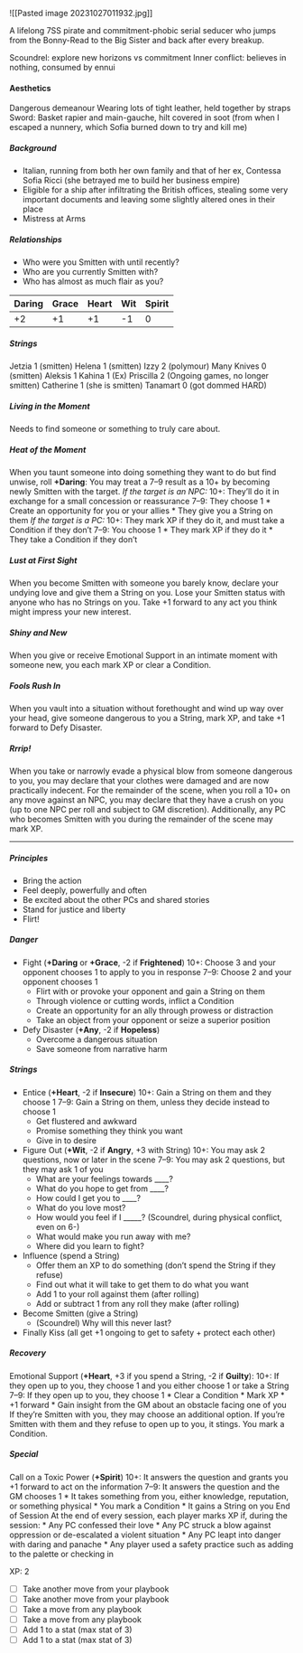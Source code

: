 ![[Pasted image 20231027011932.jpg]]

A lifelong 7SS pirate and commitment-phobic serial seducer who jumps from the Bonny-Read to the Big Sister and back after every breakup.

Scoundrel: explore new horizons vs commitment
Inner conflict: believes in nothing, consumed by ennui

#### Aesthetics
Dangerous demeanour
Wearing lots of tight leather, held together by straps
Sword: Basket rapier and main-gauche, hilt covered in soot (from when I escaped a nunnery, which Sofia burned down to try and kill me)
##### Background
* Italian, running from both her own family and that of her ex, Contessa Sofia Ricci (she betrayed me to build her business empire)
* Eligible for a ship after infiltrating the British offices, stealing some very important documents and leaving some slightly altered ones in their place
* Mistress at Arms
##### Relationships
- Who were you Smitten with until recently?
- Who are you currently Smitten with?
- Who has almost as much flair as you?

| Daring | Grace | Heart | Wit | Spirit |
| --- | --- | --- | --- | --- |
| +2 | +1 | +1 | -1 | 0 |

##### Strings
Jetzia 1 (smitten)
Helena 1 (smitten)
Izzy 2 (polymour)
Many Knives 0 (smitten)
Aleksis 1
Kahina 1 (Ex)
Priscilla 2 (Ongoing games, no longer smitten)
Catherine 1 (she is smitten)
Tanamart 0 (got dommed HARD)
##### Living in the Moment
Needs to find someone or something to truly care about.
##### Heat of the Moment
When you taunt someone into doing something they want to do but find unwise, roll **+Daring**:
	You may treat a 7–9 result as a 10+ by becoming newly Smitten with the target.
	*If the target is an NPC:*
	10+: They’ll do it in exchange for a small concession or reassurance
	7–9: They choose 1
	* Create an opportunity for you or your allies
	* They give you a String on them
	*If the target is a PC:*
	10+: They mark XP if they do it, and must take a Condition if they don’t
	7–9: You choose 1
	* They mark XP if they do it
	* They take a Condition if they don’t
##### Lust at First Sight
When you become Smitten with someone you barely know, declare your undying love and give them a String on you. Lose your Smitten status with anyone who has no Strings on you. Take +1 forward to any act you think might impress your new interest.
##### Shiny and New
When you give or receive Emotional Support in an intimate moment with someone new, you each mark XP or clear a Condition.
##### Fools Rush In
When you vault into a situation without forethought and wind up way over your head, give someone dangerous to you a String, mark XP, and take +1 forward to Defy Disaster.
##### Rrrip!
When you take or narrowly evade a physical blow from someone dangerous to you, you may declare that your clothes were damaged and are now practically indecent. For the remainder of the scene, when you roll a 10+ on any move against an NPC, you may declare that they have a crush on you (up to one NPC per roll and subject to GM discretion). Additionally, any PC who becomes Smitten with you during the remainder of the scene may mark XP.

---
##### Principles
* Bring the action
* Feel deeply, powerfully and often
* Be excited about the other PCs and shared stories
* Stand for justice and liberty
* Flirt!
##### Danger
* Fight (**+Daring** or **+Grace**, -2 if **Frightened**)
	10+: Choose 3 and your opponent chooses 1 to apply to you in response
	7–9: Choose 2 and your opponent chooses 1
	* Flirt with or provoke your opponent and gain a String on them
	* Through violence or cutting words, inflict a Condition
	* Create an opportunity for an ally through prowess or distraction
	* Take an object from your opponent or seize a superior position
* Defy Disaster (**+Any**, -2 if **Hopeless**)
	* Overcome a dangerous situation
	* Save someone from narrative harm
##### Strings
* Entice (**+Heart**, -2 if **Insecure**)
	10+: Gain a String on them and they choose 1
	7–9: Gain a String on them, unless they decide instead to choose 1
	* Get flustered and awkward
	* Promise something they think you want
	* Give in to desire
* Figure Out (**+Wit**, -2 if **Angry**, +3 with String)
	10+: You may ask 2 questions, now or later in the scene
	7–9: You may ask 2 questions, but they may ask 1 of you
	* What are your feelings towards \_\_\_\_?
	* What do you hope to get from \_\_\_\_?
	* How could I get you to \_\_\_\_?
	* What do you love most?
	* How would you feel if I \_\_\_\__?
	(Scoundrel, during physical conflict, even on 6-)
	* What would make you run away with me?
	* Where did you learn to fight?
* Influence (spend a String)
	* Offer them an XP to do something (don’t spend the String if they refuse)
	* Find out what it will take to get them to do what you want
	* Add 1 to your roll against them (after rolling)
	* Add or subtract 1 from any roll they make (after rolling)
 * Become Smitten (give a String)
	 * (Scoundrel) Why will this never last?
 * Finally Kiss (all get +1 ongoing to get to safety + protect each other)
##### Recovery
Emotional Support (**+Heart**, +3 if you spend a String, -2 if **Guilty**):
	10+: If they open up to you, they choose 1 and you either choose 1 or take a String
	7–9: If they open up to you, they choose 1
	* Clear a Condition
	* Mark XP
	* +1 forward
	* Gain insight from the GM about an obstacle facing one of you
	If they’re Smitten with you, they may choose an additional option.
	If you’re Smitten with them and they refuse to open up to you, it stings. You mark a Condition.
##### Special
Call on a Toxic Power (**+Spirit**)
	10+: It answers the question and grants you +1 forward to act on the information
	7–9: It answers the question and the GM chooses 1
	* It takes something from you, either knowledge, reputation, or something physical
	* You mark a Condition
	* It gains a String on you
End of Session
	At the end of every session, each player marks XP if, during the session:
	* Any PC confessed their love
	* Any PC struck a blow against oppression or de-escalated a violent situation
	* Any PC leapt into danger with daring and panache
	* Any player used a safety practice such as adding to the palette or checking in

XP: 2
* [ ] Take another move from your playbook
* [ ] Take another move from your playbook
* [ ] Take a move from any playbook
* [ ] Take a move from any playbook
* [ ] Add 1 to a stat (max stat of 3)
* [ ] Add 1 to a stat (max stat of 3)